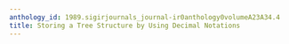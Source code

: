 ```yaml
---
anthology_id: 1989.sigirjournals_journal-ir0anthology0volumeA23A34.4
title: Storing a Tree Structure by Using Decimal Notations
---
```


